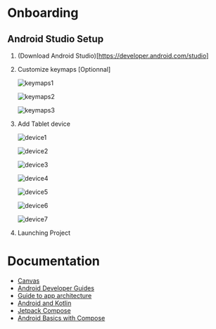 # Onboarding

## Android Studio Setup

1. (Download Android Studio)[https://developer.android.com/studio]

2. Customize keymaps [Optionnal]

    ![keymaps1](..\mobile\docs\keymaps1.png)

    ![keymaps2](..\mobile\docs\keymaps2.png)

    ![keymaps3](..\mobile\docs\keymaps3.png)

3. Add Tablet device

    ![device1](..\mobile\docs\device1.png)

    ![device2](..\mobile\docs\device2.png)

    ![device3](..\mobile\docs\device3.png)

    ![device4](..\mobile\docs\device4.png)

    ![device5](..\mobile\docs\device5.png)

    ![device6](..\mobile\docs\device6.png)

    ![device7](..\mobile\docs\device7.png)

4. Launching Project

# Documentation

-   [Canvas](https://developer.android.com/reference/android/graphics/Canvas)
-   [Android Developer Guides](https://developer.android.com/guide/)
-   [Guide to app architecture](https://developer.android.com/topic/architecture)
-   [Android and Kotlin](https://developer.android.com/kotlin)
-   [Jetpack Compose](https://developer.android.com/jetpack/compose)
-   [Android Basics with Compose](https://developer.android.com/courses/android-basics-compose/course)
